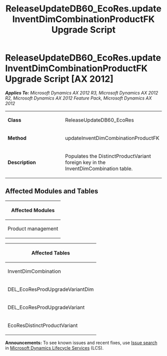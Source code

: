﻿---
title: ReleaseUpdateDB60_EcoRes.updateInventDimCombinationProductFK Upgrade Script
TOCTitle: ReleaseUpdateDB60_EcoRes.updateInventDimCombinationProductFK Upgrade Script
ms:assetid: ac8b2280-1468-4e82-654b-46d6b3b1fdd3
ms:mtpsurl: https://msdn.microsoft.com/en-us/library/JJ686495(v=AX.60)
ms:contentKeyID: 49710450
ms.date: 05/18/2015
mtps_version: v=AX.60
---

# ReleaseUpdateDB60\_EcoRes.updateInventDimCombinationProductFK Upgrade Script [AX 2012]


_**Applies To:** Microsoft Dynamics AX 2012 R3, Microsoft Dynamics AX 2012 R2, Microsoft Dynamics AX 2012 Feature Pack, Microsoft Dynamics AX 2012_

<table>
<colgroup>
<col style="width: 50%" />
<col style="width: 50%" />
</colgroup>
<tbody>
<tr class="odd">
<td><p><strong>Class</strong></p></td>
<td><p>ReleaseUpdateDB60_EcoRes</p></td>
</tr>
<tr class="even">
<td><p><strong>Method</strong></p></td>
<td><p>updateInventDimCombinationProductFK</p></td>
</tr>
<tr class="odd">
<td><p><strong>Description</strong></p></td>
<td><p>Populates the DistinctProductVariant foreign key in the InventDimCombination table.</p></td>
</tr>
</tbody>
</table>


## Affected Modules and Tables

<table>
<colgroup>
<col style="width: 100%" />
</colgroup>
<thead>
<tr class="header">
<th><p>Affected Modules</p></th>
</tr>
</thead>
<tbody>
<tr class="odd">
<td><p>Product management</p></td>
</tr>
</tbody>
</table>


<table>
<colgroup>
<col style="width: 100%" />
</colgroup>
<thead>
<tr class="header">
<th><p>Affected Tables</p></th>
</tr>
</thead>
<tbody>
<tr class="odd">
<td><p>InventDimCombination</p></td>
</tr>
<tr class="even">
<td><p>DEL_EcoResProdUpgradeVariantDim</p></td>
</tr>
<tr class="odd">
<td><p>DEL_EcoResProdUpgradeVariant</p></td>
</tr>
<tr class="even">
<td><p>EcoResDistinctProductVariant</p></td>
</tr>
</tbody>
</table>

  
**Announcements:** To see known issues and recent fixes, use [Issue search](http://go.microsoft.com/fwlink/?linkid=389258) in [Microsoft Dynamics Lifecycle Services](http://go.microsoft.com/fwlink/?linkid=306505) (LCS).

